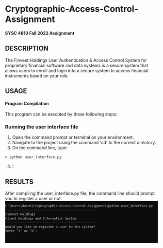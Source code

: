# Cryptographic-Access-Control-Assignment
#### SYSC 4810 Fall 2023 Assignment

## DESCRIPTION
The Finvest Holdings User Authentication & Access Control System for proprietary financial software and data systems is a secure system that allows users to enroll and login into a secure system to access financial instruments based on your role.

## USAGE
#### Program Compilation
This program can be executed by these following steps:

### Running the user interface file
1. Open the command prompt or terminal on your environment.
2. Navigate to the project using the command 'cd' to the correct directory.
3. On the command line, type:
```
> python user_interface.py
```
4. I

## RESULTS
After compiling the user_interface.py file, the command line should prompt you to register a user or not.
![Alt text](image.png)